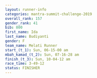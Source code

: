 ```yaml
---
layout: runner-info 
categories: mantra-summit-challenge-2019 
overall_rank: 157
gender_rank: 41
bib: 800
first_name: Ida
last_name: Budiyanti
gender: F
team_name: Melati Runner
start_(t_1): Sun, 06-15-00 am
mbah_kamad_(t_2): Sun, 07-16-28 am
finish_(t_3): Sun, 10-04-12 am
race_time: 3-49-12
status: FINISHER
---
```


